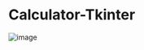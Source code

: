 # Calculator-Tkinter
![image](https://user-images.githubusercontent.com/46756664/99098621-446fd500-25ff-11eb-8995-98398c8eea1f.png)
